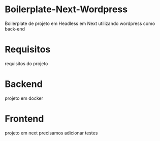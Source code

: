 # Boilerplate-Next-Wordpress

Boilerplate de projeto em Headless em Next utilizando wordpress como back-end

# Requisitos

requisitos do projeto

# Backend

projeto em docker

# Frontend

projeto em next
precisamos adicionar testes
